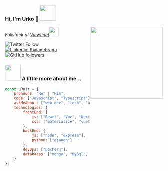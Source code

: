 ### Hi, I'm Urko 👋 <img src="https://media.giphy.com/media/8wcFKkFVbitc0STBrH/giphy.gif" width="50"></h2>

<img align='right' src="https://media.giphy.com/media/ln7z2eWriiQAllfVcn/giphy.gif" width="230">
<p><em>Fullstack at <a href="https://viewtinet.com/">Viewtinet</a><img src="https://media.giphy.com/media/WUlplcMpOCEmTGBtBW/giphy.gif" width="30"> 
</em></p>

![Twitter Follow](https://img.shields.io/twitter/follow/_uRuiz_?label=Follow)
[![Linkedin: thaianebraga](https://img.shields.io/badge/-Urko-blue?style=flat-square&logo=Linkedin&logoColor=white&link=https://www.linkedin.com/in/urko-ruiz-ruiz/)](https://www.linkedin.com/in/urko-ruiz-ruiz/)
![GitHub followers](https://img.shields.io/github/followers/uRuiz?label=Follow&style=social)

### <img src="https://media.giphy.com/media/VgCDAzcKvsR6OM0uWg/giphy.gif" width="50"> A little more about me...  

```javascript
const uRuiz = {
    pronouns: "He" | "Him",
    code: ["Javascript", "Typescript"],
    askMeAbout: ["web dev", "tech", "app dev", "mtb"],
    technologies: {
        frontEnd: {
            js: ["React", "Vue", "Nuxt". "Angular"],
            css: ["materialize", "vuetify", "bootstrap"]
        },
        backEnd: {
            js: ["node", "express"],
            python: ["django"]
        },
        devOps: ["Docker🐳"],
        databases: ["mongo", "MySql", "sqlite"],
    }
};
```

<!--
**uRuiz/uRuiz** is a ✨ _special_ ✨ repository because its `README.md` (this file) appears on your GitHub profile.

Here are some ideas to get you started:

- 🔭 I’m currently working on ...
- 🌱 I’m currently learning ...
- 👯 I’m looking to collaborate on ...
- 🤔 I’m looking for help with ...
- 💬 Ask me about ...
- 📫 How to reach me: ...
- 😄 Pronouns: ...
- ⚡ Fun fact: ...
-->
